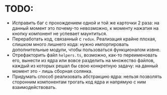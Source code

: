 # TODO:

- Исправить баг с прохождением одной и той же карточки 2 раза: на данный момент это почему-то невозможно, к моменту нажатия на кнопку компонент не успевает маунтиться.
- Переработать код, связанный с `redux`. Реализация крайне плохая, слишком много лишнего кода: нужно импортировать дополнительные модули, чтобы пользоваться функционалом извне.
- Отрефакторить файл `helpers.ts`, возможно, как-то переименовать его, вынести из ядра или вовсе разделить на множество файлов, каждый из которых решал бы свою конкретную задачу: на данный момент это - лишь сборная солянка.
- Придумать способ реализовать абстракцию ядра: нельзя позволять сторонним компонентам трогать код ядра и напрямую с ним взаимодействовать.